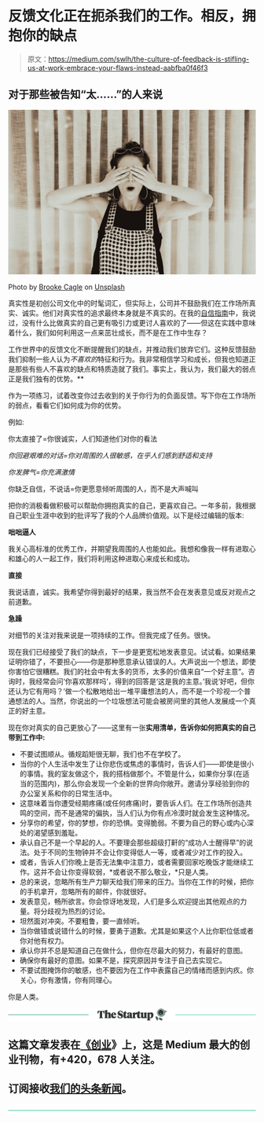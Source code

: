 # 反馈文化正在扼杀我们的工作。相反，拥抱你的缺点

> 原文：<https://medium.com/swlh/the-culture-of-feedback-is-stifling-us-at-work-embrace-your-flaws-instead-aabfba0f46f3>

## 对于那些被告知“太……”的人来说

![](img/1abb9b19c951908ae942888d819232d7.png)

Photo by [Brooke Cagle](https://unsplash.com/photos/ZuQnhpFjvHI?utm_source=unsplash&utm_medium=referral&utm_content=creditCopyText) on [Unsplash](https://unsplash.com/@brookecagle?utm_source=unsplash&utm_medium=referral&utm_content=creditCopyText)

真实性是初创公司文化中的时髦词汇，但实际上，公司并不鼓励我们在工作场所真实、诚实。他们对真实性的追求最终本身就是不真实的。在我的[自信指南](https://blog.usejournal.com/why-you-should-forget-everything-youve-ever-been-told-about-confidence-d855a0710fcb)中，我说过，没有什么比做真实的自己更有吸引力或更讨人喜欢的了——但这在实践中意味着什么，我们如何利用这一点来茁壮成长，而不是在工作中生存？

工作世界中的反馈文化不断提醒我们的缺点，并推动我们放弃它们。这种反馈鼓励我们抑制一些人认为*不喜欢的*特征和行为。我非常相信学习和成长，但我也知道正是那些有些人不喜欢的缺点和特质造就了我们。事实上，我认为，我们最大的弱点正是我们独有的优势。**

作为一项练习，试着改变你过去收到的关于你行为的负面反馈。写下你在工作场所的弱点，看看它们如何成为你的优势。

例如:

你太直接了=你很诚实，人们知道他们对你的看法

*你回避艰难的对话=你对周围的人很敏感，在乎人们感到舒适和支持*

*你发脾气=你充满激情*

你缺乏自信，不说话=你更愿意倾听周围的人，而不是大声喊叫

把你的消极看做积极可以帮助你拥抱真实的自己，更喜欢自己。一年多前，我根据自己职业生涯中收到的批评写了我的个人品牌价值观。以下是经过编辑的版本:

**咄咄逼人**

我关心高标准的优秀工作，并期望我周围的人也能如此。我想和像我一样有进取心和雄心的人一起工作，我们将利用这种进取心来成长和成功。

**直接**

我说话直，诚实。我希望你得到最好的结果，我当然不会在发表意见或反对观点之前道歉。

**急躁**

对细节的关注对我来说是一项持续的工作。但我完成了任务。很快。

现在我们已经接受了我们的缺点，下一步是更宽松地发表意见。试试看。如果结果证明你错了，不要担心——你是那种愿意承认错误的人。大声说出一个想法，即使你害怕它很糟糕。我们的社会中有太多的货币，太多的价值来自“一个好主意”。咨询时，我经常会问‘你喜欢那样吗’，得到的回答是‘这是我的主意。’我说‘好吧，但你还认为它有用吗？’做一个松散地给出一堆平庸想法的人，而不是一个珍视一个普通想法的人。当然，你说出的一个垃圾想法可能会被房间里的其他人发展成一个真正的好主意。

现在你对真实的自己更放心了——这里有一张**实用清单，告诉你如何把真实的自己带到工作中:**

*   不要试图顺从。循规蹈矩很无聊，我们也不在学校了。
*   当你的个人生活中发生了让你悲伤或焦虑的事情时，告诉人们——即使是很小的事情。我的室友做这个，我的搭档做那个。不管是什么，如果你分享(在适当的范围内)，那么你会发现一个全新的世界向你敞开。邀请分享经验到你的办公室关系和你的日常生活中。
*   这意味着当你遭受经期疼痛(或任何疼痛)时，要告诉人们。在工作场所创造共鸣的空间，而不是通常的偏执，当人们认为你有点冷漠时就会发生这种情况。
*   分享你的希望，你的梦想，你的恐惧。变得脆弱。不要为自己的野心或内心深处的渴望感到羞耻。
*   承认自己不是一个早起的人。不要理会那些超级打鼾的“成功人士醒得早”的说法。处于不同的生物钟并不会让你变得低人一等，或者减少对工作的投入。
*   或者，告诉人们你晚上是否无法集中注意力，或者需要回家吃晚饭才能继续工作。这并不会让你变得软弱，*或者说不那么敬业，*只是人类。
*   总的来说，忽略所有生产力聊天给我们带来的压力。当你在工作的时候，把你的手机拿开，忽略所有的邮件，你就很好。
*   发表意见，畅所欲言。你会惊讶地发现，人们是多么欢迎提出其他观点的力量。将分歧视为热烈的讨论。
*   坦然面对冲突。不要粗鲁，要一直倾听。
*   当你做错或说错什么的时候，要勇于道歉。尤其是如果这个人比你职位低或者你对他有权力。
*   承认你并不总是知道自己在做什么，但你在尽最大的努力，有最好的意图。
*   确保你有最好的意图。如果不是，探究原因并专注于自己去实现它。
*   不要试图掩饰你的敏感，也不要因为在工作中表露自己的情绪而感到内疚。你关心，你有激情，你有同理心。

你是人类。

[![](img/308a8d84fb9b2fab43d66c117fcc4bb4.png)](https://medium.com/swlh)

## 这篇文章发表在[《创业](https://medium.com/swlh)》上，这是 Medium 最大的创业刊物，有+420，678 人关注。

## 订阅接收[我们的头条新闻](https://growthsupply.com/the-startup-newsletter/)。

[![](img/b0164736ea17a63403e660de5dedf91a.png)](https://medium.com/swlh)